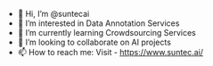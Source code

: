 - 👋 Hi, I’m @suntecai
- 👀 I’m interested in Data Annotation Services
- 🌱 I’m currently learning Crowdsourcing Services
- 💞️ I’m looking to collaborate on AI projects
- 📫 How to reach me: Visit - https://www.suntec.ai/

<!---
suntecai/suntecai is a ✨ special ✨ repository because its `README.md` (this file) appears on your GitHub profile.
You can click the Preview link to take a look at your changes.
--->
